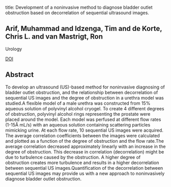title: Development of a noninvasive method to diagnose bladder outlet obstruction based on decorrelation of sequential ultrasound images.

## Arif, Muhammad and Idzenga, Tim and de Korte, Chris L. and van Mastrigt, Ron
Urology

<a href="https://doi.org/10.1016/j.urology.2014.11.022">DOI</a>

## Abstract
To develop an ultrasound (US)-based method for noninvasive diagnosing of bladder outlet obstruction, and the relationship between decorrelation of sequential US images and the degree of obstruction in a urethra model was studied.A flexible model of a male urethra was constructed from 15% aqueous solution of polyvinyl alcohol cryogel. To create 4 different degrees of obstruction, polyvinyl alcohol rings representing the prostate were placed around the model. Each model was perfused at different flow rates (1-15Â mL/s) with an aqueous solution containing scattering particles mimicking urine. At each flow rate, 10 sequential US images were acquired. The average correlation coefficients between the images were calculated and plotted as a function of the degree of obstruction and the flow rate.The average correlation decreased approximately linearly with an increase in the degree of obstruction. This decrease in correlation (decorrelation) might be due to turbulence caused by the obstruction. A higher degree of obstruction creates more turbulence and results in a higher decorrelation between sequential US images.Quantification of the decorrelation between sequential US images may provide us with a new approach to noninvasively diagnose bladder outlet obstruction.

